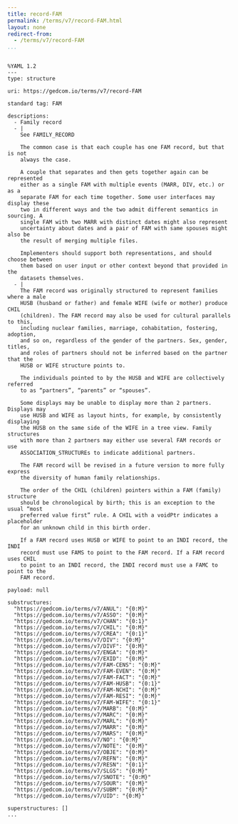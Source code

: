 ```yaml
---
title: record-FAM
permalink: /terms/v7/record-FAM.html
layout: none
redirect-from:
  - /terms/v7/record-FAM
...
```


```

%YAML 1.2
---
type: structure

uri: https://gedcom.io/terms/v7/record-FAM

standard tag: FAM

descriptions:
  - Family record
  - |
    See FAMILY_RECORD
    
    The common case is that each couple has one FAM record, but that is not
    always the case.
    
    A couple that separates and then gets together again can be represented
    either as a single FAM with multiple events (MARR, DIV, etc.) or as a
    separate FAM for each time together. Some user interfaces may display these
    two in different ways and the two admit different semantics in sourcing. A
    single FAM with two MARR with distinct dates might also represent
    uncertainty about dates and a pair of FAM with same spouses might also be
    the result of merging multiple files.
    
    Implementers should support both representations, and should choose between
    them based on user input or other context beyond that provided in the
    datasets themselves.
  - |
    The FAM record was originally structured to represent families where a male
    HUSB (husband or father) and female WIFE (wife or mother) produce CHIL
    (children). The FAM record may also be used for cultural parallels to this,
    including nuclear families, marriage, cohabitation, fostering, adoption,
    and so on, regardless of the gender of the partners. Sex, gender, titles,
    and roles of partners should not be inferred based on the partner that the
    HUSB or WIFE structure points to.
    
    The individuals pointed to by the HUSB and WIFE are collectively referred
    to as “partners”, “parents” or “spouses”.
    
    Some displays may be unable to display more than 2 partners. Displays may
    use HUSB and WIFE as layout hints, for example, by consistently displaying
    the HUSB on the same side of the WIFE in a tree view. Family structures
    with more than 2 partners may either use several FAM records or use
    ASSOCIATION_STRUCTUREs to indicate additional partners.
    
    The FAM record will be revised in a future version to more fully express
    the diversity of human family relationships.
    
    The order of the CHIL (children) pointers within a FAM (family) structure
    should be chronological by birth; this is an exception to the usual “most
    preferred value first” rule. A CHIL with a voidPtr indicates a placeholder
    for an unknown child in this birth order.
    
    If a FAM record uses HUSB or WIFE to point to an INDI record, the INDI
    record must use FAMS to point to the FAM record. If a FAM record uses CHIL
    to point to an INDI record, the INDI record must use a FAMC to point to the
    FAM record.

payload: null

substructures:
  "https://gedcom.io/terms/v7/ANUL": "{0:M}"
  "https://gedcom.io/terms/v7/ASSO": "{0:M}"
  "https://gedcom.io/terms/v7/CHAN": "{0:1}"
  "https://gedcom.io/terms/v7/CHIL": "{0:M}"
  "https://gedcom.io/terms/v7/CREA": "{0:1}"
  "https://gedcom.io/terms/v7/DIV": "{0:M}"
  "https://gedcom.io/terms/v7/DIVF": "{0:M}"
  "https://gedcom.io/terms/v7/ENGA": "{0:M}"
  "https://gedcom.io/terms/v7/EXID": "{0:M}"
  "https://gedcom.io/terms/v7/FAM-CENS": "{0:M}"
  "https://gedcom.io/terms/v7/FAM-EVEN": "{0:M}"
  "https://gedcom.io/terms/v7/FAM-FACT": "{0:M}"
  "https://gedcom.io/terms/v7/FAM-HUSB": "{0:1}"
  "https://gedcom.io/terms/v7/FAM-NCHI": "{0:M}"
  "https://gedcom.io/terms/v7/FAM-RESI": "{0:M}"
  "https://gedcom.io/terms/v7/FAM-WIFE": "{0:1}"
  "https://gedcom.io/terms/v7/MARB": "{0:M}"
  "https://gedcom.io/terms/v7/MARC": "{0:M}"
  "https://gedcom.io/terms/v7/MARL": "{0:M}"
  "https://gedcom.io/terms/v7/MARR": "{0:M}"
  "https://gedcom.io/terms/v7/MARS": "{0:M}"
  "https://gedcom.io/terms/v7/NO": "{0:M}"
  "https://gedcom.io/terms/v7/NOTE": "{0:M}"
  "https://gedcom.io/terms/v7/OBJE": "{0:M}"
  "https://gedcom.io/terms/v7/REFN": "{0:M}"
  "https://gedcom.io/terms/v7/RESN": "{0:1}"
  "https://gedcom.io/terms/v7/SLGS": "{0:M}"
  "https://gedcom.io/terms/v7/SNOTE": "{0:M}"
  "https://gedcom.io/terms/v7/SOUR": "{0:M}"
  "https://gedcom.io/terms/v7/SUBM": "{0:M}"
  "https://gedcom.io/terms/v7/UID": "{0:M}"

superstructures: []
...

```
